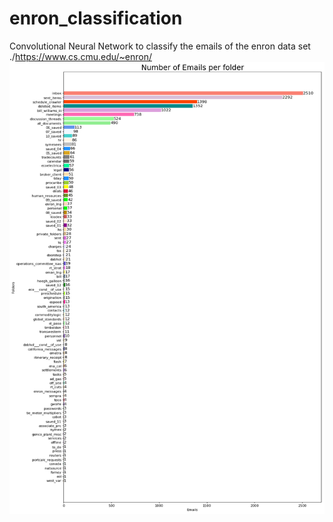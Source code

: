 # enron_classification
Convolutional Neural Network to classify the emails of the enron data set ./https://www.cs.cmu.edu/~enron/
![emails](emails.png)
